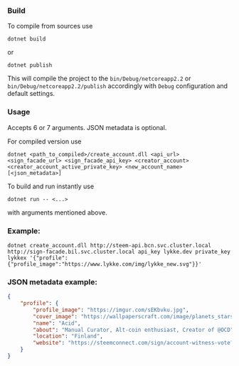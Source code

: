 ### Build

To compile from sources use
```
dotnet build
```
or
```
dotnet publish
```
This will compile the project to the `bin/Debug/netcoreapp2.2` or `bin/Debug/netcoreapp2.2/publish` accordingly with `Debug` configuration and default settings.

### Usage

Accepts 6 or 7 arguments. JSON metadata is optional.

For compiled version use
```
dotnet <path_to_compiled>/create_account.dll <api_url> <sign_facade_url> <sign_facade_api_key> <creator_account> <creator_account_active_private_key> <new_account_name> [<json_metadata>]
```

To build and run instantly use
```
dotnet run -- <...>
```
with arguments mentioned above.

### Example:

```
dotnet create_account.dll http://steem-api.bcn.svc.cluster.local http://sign-facade.bil.svc.cluster.local api_key lykke.dev private_key lykkex '{"profile":{"profile_image":"https://www.lykke.com/img/lykke_new.svg"}}'
```

### JSON metadata example:

```json
{
    "profile": {
        "profile_image": "https://imgur.com/sEKbvku.jpg",
        "cover_image": "https://wallpaperscraft.com/image/planets_stars_space_universe_spots_blurring_59643_3840x1200.jpg",
        "name": "Acid",
        "about": "Manual Curator, Alt-coin enthusiast, Creator of @OCD",
        "location": "Finland",
        "website": "https://steemconnect.com/sign/account-witness-vote?witness=ocd-witness&approve=1"
    }
}
```